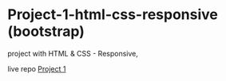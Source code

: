 # Project-1-html-css-responsive (bootstrap)
project with HTML &amp; CSS - Responsive,

live repo <a href="https://tarek-98.github.io/Project-1-html-css-responsive/">Project 1</a>
